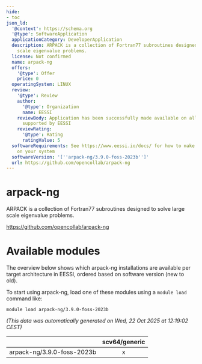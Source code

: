 ```yaml
---
hide:
- toc
json_ld:
  '@context': https://schema.org
  '@type': SoftwareApplication
  applicationCategory: DeveloperApplication
  description: ARPACK is a collection of Fortran77 subroutines designed to solve large
    scale eigenvalue problems.
  license: Not confirmed
  name: arpack-ng
  offers:
    '@type': Offer
    price: 0
  operatingSystem: LINUX
  review:
    '@type': Review
    author:
      '@type': Organization
      name: EESSI
    reviewBody: Application has been successfully made available on all architectures
      supported by EESSI
    reviewRating:
      '@type': Rating
      ratingValue: 5
  softwareRequirements: See https://www.eessi.io/docs/ for how to make EESSI available
    on your system
  softwareVersion: '[''arpack-ng/3.9.0-foss-2023b'']'
  url: https://github.com/opencollab/arpack-ng
---
```


arpack-ng
=========


ARPACK is a collection of Fortran77 subroutines designed to solve large scale eigenvalue problems.

https://github.com/opencollab/arpack-ng
# Available modules


The overview below shows which arpack-ng installations are available per target architecture in EESSI, ordered based on software version (new to old).

To start using arpack-ng, load one of these modules using a `module load` command like:

```shell
module load arpack-ng/3.9.0-foss-2023b
```

*(This data was automatically generated on Wed, 22 Oct 2025 at 12:19:02 CEST)*

| |scv64/generic|
| :---: | :---: |
|arpack-ng/3.9.0-foss-2023b|x|
